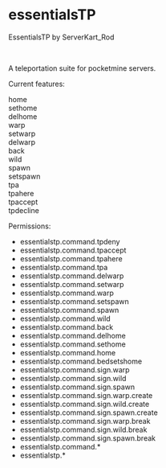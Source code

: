 # essentialsTP
<p>EssentialsTP by ServerKart_Rod</p>
<br />
<p>A teleportation suite for pocketmine servers.</p>
<p>Current features:</p>
<p>home<br>
sethome<br>
delhome<br>
warp<br>
setwarp<br>
delwarp<br>
back<br>
wild<br>
spawn<br>
setspawn<br>
tpa<br>
tpahere<br>
tpaccept<br>
tpdecline</p>
<p>Permissions:</p>
<ul>
<li>essentialstp.command.tpdeny</li>
<li>essentialstp.command.tpaccept</li>
<li>essentialstp.command.tpahere</li>
<li>essentialstp.command.tpa</li>
<li>essentialstp.command.delwarp</li>
<li>essentialstp.command.setwarp</li>
<li>essentialstp.command.warp</li>
<li>essentialstp.command.setspawn</li>
<li>essentialstp.command.spawn</li>
<li>essentialstp.command.wild</li>
<li>essentialstp.command.back</li>
<li>essentialstp.command.delhome</li>
<li>essentialstp.command.sethome</li>
<li>essentialstp.command.home</li>
<li>essentialstp.command.bedsetshome</li>
<li>essentialstp.command.sign.warp</li>
<li>essentialstp.command.sign.wild</li>
<li>essentialstp.command.sign.spawn</li>
<li>essentialstp.command.sign.warp.create</li>
<li>essentialstp.command.sign.wild.create</li>
<li>essentialstp.command.sign.spawn.create</li>
<li>essentialstp.command.sign.warp.break</li>
<li>essentialstp.command.sign.wild.break</li>
<li>essentialstp.command.sign.spawn.break</li>
<li>essentialstp.command.*</li>
<li>essentialstp.*</li>
</ul>
